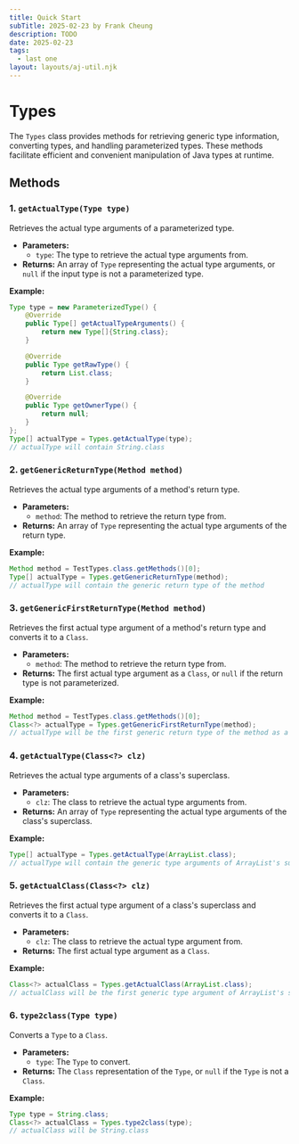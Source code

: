 ```yaml
---
title: Quick Start
subTitle: 2025-02-23 by Frank Cheung
description: TODO
date: 2025-02-23
tags:
  - last one
layout: layouts/aj-util.njk
---
```


# Types

The `Types` class provides methods for retrieving generic type information, converting types, and handling parameterized types. These methods facilitate efficient and convenient manipulation of Java types at runtime.

## Methods

### 1. `getActualType(Type type)`

Retrieves the actual type arguments of a parameterized type.

* **Parameters:**
    * `type`: The type to retrieve the actual type arguments from.
* **Returns:** An array of `Type` representing the actual type arguments, or `null` if the input type is not a parameterized type.

**Example:**

```java
Type type = new ParameterizedType() {
    @Override
    public Type[] getActualTypeArguments() {
        return new Type[]{String.class};
    }

    @Override
    public Type getRawType() {
        return List.class;
    }

    @Override
    public Type getOwnerType() {
        return null;
    }
};
Type[] actualType = Types.getActualType(type);
// actualType will contain String.class
```

### 2. `getGenericReturnType(Method method)`

Retrieves the actual type arguments of a method's return type.

* **Parameters:**
    * `method`: The method to retrieve the return type from.
* **Returns:** An array of `Type` representing the actual type arguments of the return type.

**Example:**

```java
Method method = TestTypes.class.getMethods()[0];
Type[] actualType = Types.getGenericReturnType(method);
// actualType will contain the generic return type of the method
```

### 3. `getGenericFirstReturnType(Method method)`

Retrieves the first actual type argument of a method's return type and converts it to a `Class`.

* **Parameters:**
    * `method`: The method to retrieve the return type from.
* **Returns:** The first actual type argument as a `Class`, or `null` if the return type is not parameterized.

**Example:**

```java
Method method = TestTypes.class.getMethods()[0];
Class<?> actualType = Types.getGenericFirstReturnType(method);
// actualType will be the first generic return type of the method as a Class
```

### 4. `getActualType(Class<?> clz)`

Retrieves the actual type arguments of a class's superclass.

* **Parameters:**
    * `clz`: The class to retrieve the actual type arguments from.
* **Returns:** An array of `Type` representing the actual type arguments of the class's superclass.

**Example:**

```java
Type[] actualType = Types.getActualType(ArrayList.class);
// actualType will contain the generic type arguments of ArrayList's superclass
```

### 5. `getActualClass(Class<?> clz)`

Retrieves the first actual type argument of a class's superclass and converts it to a `Class`.

* **Parameters:**
    * `clz`: The class to retrieve the actual type argument from.
* **Returns:** The first actual type argument as a `Class`.

**Example:**

```java
Class<?> actualClass = Types.getActualClass(ArrayList.class);
// actualClass will be the first generic type argument of ArrayList's superclass as a Class
```

### 6. `type2class(Type type)`

Converts a `Type` to a `Class`.

* **Parameters:**
    * `type`: The `Type` to convert.
* **Returns:** The `Class` representation of the `Type`, or `null` if the `Type` is not a `Class`.

**Example:**

```java
Type type = String.class;
Class<?> actualClass = Types.type2class(type);
// actualClass will be String.class
```